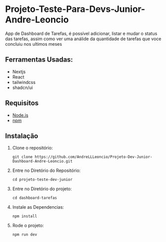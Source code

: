 # Projeto-Teste-Para-Devs-Junior-Andre-Leoncio

App de Dashboard de Tarefas, é possível adicionar, listar e mudar o status das tarefas, assim como ver uma análide da quantidade de tarefas que voce concluiu nos ultimos meses

## Ferramentas Usadas:

- Nextjs
- React
- tailwindcss
- shadcn/ui

## Requisitos

- [Node.js](https://nodejs.org/)
- [npm](https://www.npmjs.com/)

## Instalação

1.  Clone o repositório:

    ```
    git clone https://github.com/AndreLLLeoncio/Projeto-Dev-Junior-Dashboard-Andre-Leoncio.git
    ```

    
2.  Entre no Diretório do Repositório:

    ```
    cd projeto-teste-dev-junior
    ```


3.  Entre no Diretório do projeto:

    ```
    cd dashboard-tarefas
    ```


4.  Instale as Dependencias:

    ```
    npm install
    ```

5.  Rode o projeto:

    ```
    npm run dev
    ```
